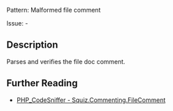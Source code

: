 Pattern: Malformed file comment

Issue: -

## Description

Parses and verifies the file doc comment.

## Further Reading

* [PHP_CodeSniffer - Squiz.Commenting.FileComment](https://github.com/PHPCSStandards/PHP_CodeSniffer/blob/master/src/Standards/Squiz/Sniffs/Commenting/FileCommentSniff.php)